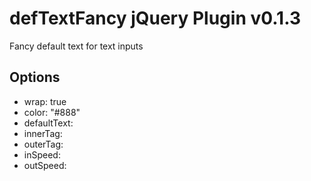 defTextFancy jQuery Plugin v0.1.3
=================================

Fancy default text for text inputs

Options
-------

- wrap: true
- color: "#888"
- defaultText:
- innerTag:
- outerTag:
- inSpeed:
- outSpeed: